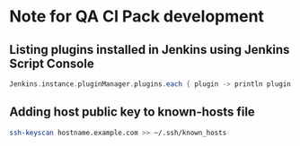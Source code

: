 # Note for QA CI Pack development

## Listing plugins installed in Jenkins using Jenkins Script Console

```groovy
Jenkins.instance.pluginManager.plugins.each { plugin -> println plugin.getShortName() }
```

## Adding host public key to known-hosts file

```bash
ssh-keyscan hostname.example.com >> ~/.ssh/known_hosts
```
